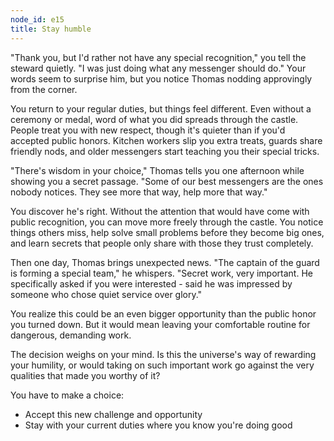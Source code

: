 ```yaml
---
node_id: e15
title: Stay humble
---
```


"Thank you, but I'd rather not have any special recognition," you tell the steward quietly. "I was just doing what any messenger should do." Your words seem to surprise him, but you notice Thomas nodding approvingly from the corner.

You return to your regular duties, but things feel different. Even without a ceremony or medal, word of what you did spreads through the castle. People treat you with new respect, though it's quieter than if you'd accepted public honors. Kitchen workers slip you extra treats, guards share friendly nods, and older messengers start teaching you their special tricks.

"There's wisdom in your choice," Thomas tells you one afternoon while showing you a secret passage. "Some of our best messengers are the ones nobody notices. They see more that way, help more that way."

You discover he's right. Without the attention that would have come with public recognition, you can move more freely through the castle. You notice things others miss, help solve small problems before they become big ones, and learn secrets that people only share with those they trust completely.

Then one day, Thomas brings unexpected news. "The captain of the guard is forming a special team," he whispers. "Secret work, very important. He specifically asked if you were interested - said he was impressed by someone who chose quiet service over glory."

You realize this could be an even bigger opportunity than the public honor you turned down. But it would mean leaving your comfortable routine for dangerous, demanding work.

The decision weighs on your mind. Is this the universe's way of rewarding your humility, or would taking on such important work go against the very qualities that made you worthy of it?

You have to make a choice:
- Accept this new challenge and opportunity
- Stay with your current duties where you know you're doing good


